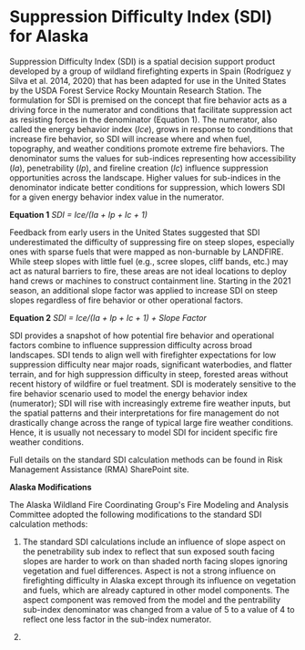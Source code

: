# Suppression Difficulty Index (SDI) for Alaska

Suppression Difficulty Index (SDI) is a spatial decision support product developed by a group of wildland firefighting experts in Spain (Rodríguez y Silva et al. 2014, 2020) that has been adapted for use in the United States by the USDA Forest Service Rocky Mountain Research Station. The formulation for SDI is premised on the concept that fire behavior acts as a driving force in the numerator and conditions that facilitate suppression act as resisting forces in the denominator (Equation 1). The numerator, also called the energy behavior index (_Ice_), grows in response to conditions that increase fire behavior, so SDI will increase where and when fuel, topography, and weather conditions promote extreme fire behaviors. The denominator sums the values for sub-indices representing how accessibility (_Ia_), penetrability (_Ip_), and fireline creation (_Ic_) influence suppression opportunities across the landscape. Higher values for sub-indices in the denominator indicate better conditions for suppression, which lowers SDI for a given energy behavior index value in the numerator.   

**Equation 1**  _SDI = Ice/(Ia + Ip + Ic + 1)_

Feedback from early users in the United States suggested that SDI underestimated the difficulty of suppressing fire on steep slopes, especially ones with sparse fuels that were mapped as non-burnable by LANDFIRE. While steep slopes with little fuel (e.g., scree slopes, cliff bands, etc.) may act as natural barriers to fire, these areas are not ideal locations to deploy hand crews or machines to construct containment line. Starting in the 2021 season, an additional slope factor was applied to increase SDI on steep slopes regardless of fire behavior or other operational factors.

**Equation 2**  _SDI = Ice/(Ia + Ip + Ic + 1) + Slope Factor_

SDI provides a snapshot of how potential fire behavior and operational factors combine to influence suppression difficulty across broad landscapes. SDI tends to align well with firefighter expectations for low suppression difficulty near major roads, significant waterbodies, and flatter terrain, and for high suppression difficulty in steep, forested areas without recent history of wildfire or fuel treatment. SDI is moderately sensitive to the fire behavior scenario used to model the energy behavior index (numerator); SDI will rise with increasingly extreme fire weather inputs, but the spatial patterns and their interpretations for fire management do not drastically change across the range of typical large fire weather conditions. Hence, it is usually not necessary to model SDI for incident specific fire weather conditions.

Full details on the standard SDI calculation methods can be found in Risk Management Assistance (RMA) SharePoint site.

**Alaska Modifications**

The Alaska Wildland Fire Coordinating Group's Fire Modeling and Analysis Committee adopted the following modifications to the standard SDI calculation methods:

1) The standard SDI calculations include an influence of slope aspect on the penetrability sub index to reflect that sun exposed south facing slopes are harder to work on than shaded north facing slopes ignoring vegetation and fuel differences. Aspect is not a strong influence on firefighting difficulty in Alaska except through its influence on vegetation and fuels, which are already captured in other model components. The aspect component was removed from the model and the pentrability sub-index denominator was changed from a value of 5 to a value of 4 to reflect one less factor in the sub-index numerator.

2)  
